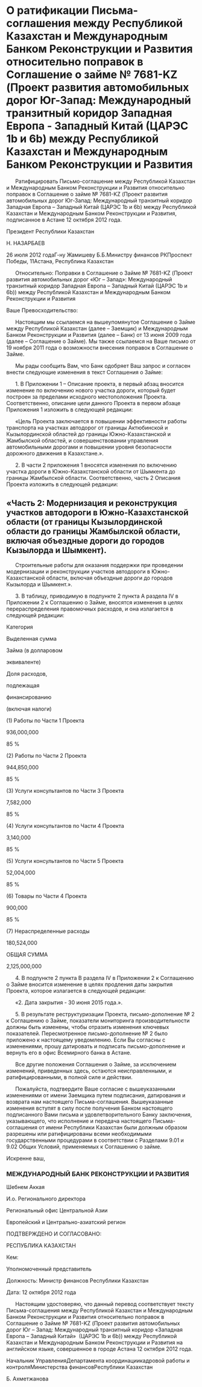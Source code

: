 # О ратификации Письма-соглашения между Республикой Казахстан и Международным Банком Реконструкции и Развития относительно поправок в Соглашение о займе № 7681-KZ (Проект развития автомобильных дорог Юг-Запад: Международный транзитный коридор Западная Европа - Западный Китай (ЦАРЭС 1b и 6b) между Республикой Казахстан и Международным Банком Реконструкции и Развития

      Ратифицировать Письмо-соглашение между Республикой Казахстан и Международным Банком Реконструкции и Развития относительно поправок в Соглашение о займе № 7681-KZ (Проект развития автомобильных дорог Юг-Запад: Международный транзитный коридор Западная Европа – Западный Китай (ЦАРЭС 1b и 6b) между Республикой Казахстан и Международным Банком Реконструкции и Развития, подписанное в Астане 12 октября 2012 года.

Президент Республики Казахстан

Н. НАЗАРБАЕВ

26 июля 2012 годаГ-ну Жамишеву Б.Б.Министру финансов РКПроспект Победы, 11Астана, Республика Казахстан

      Относительно: Поправки в Соглашение о Займе № 7681-KZ (Проект развития автомобильных дорог «Юг – Запад»: Международный транзитный коридор Западная Европа – Западный Китай (ЦАРЭС 1b и 6b)) между Республикой Казахстан и Международным Банком Реконструкции и Развития

Ваше Превосходительство:

      Настоящим мы ссылаемся на вышеупомянутое Соглашение о Займе между Республикой Казахстан (далее – Заемщик) и Международным Банком Реконструкции и Развития (далее – Банк) от 13 июня 2009 года (далее – Соглашение о Займе). Мы также ссылаемся на Ваше письмо от 19 ноября 2011 года о возможности внесения поправок в Соглашение о Займе.

      Мы рады сообщить Вам, что Банк одобряет Ваш запрос и согласен внести следующие изменения в текст Соглашения о Займе:

      1. В Приложении 1 – Описание проекта, в первый абзац вносится изменение по включению нового участка дороги, который будет построен за пределами исходного местоположения Проекта. Соответственно, описание цели данного Проекта в первом абзаце Приложения 1 изложить в следующей редакции:

      «Цель Проекта заключается в повышении эффективности работы транспорта на участках автодорог от границы Актюбинской и Кызылординской областей до границы Южно-Казахстанской и Жамбылской областей, и совершенствовании управления автомобильными дорогами и повышении уровня безопасности дорожного движения в Казахстане.».

      2. В части 2 приложения 1 вносятся изменения по включению участка дороги в Южно-Казахстанской области от Шымкента до границы Жамбылской области. Соответственно, часть 2 Описания Проекта изложить в следующей редакции:

## «Часть 2: Модернизация и реконструкция участков автодороги в Южно-Казахстанской области (от границы Кызылординской области до границы Жамбылской области, включая объездные дороги до городов Кызылорда и Шымкент).

      Строительные работы для оказания поддержки при проведении модернизации и реконструкции участков автодороги в Южно-Казахстанской области, включая объездные дороги до городов Кызылорда и Шымкент.».

      3. В таблицу, приводимую в подпункте 2 пункта A раздела IV в Приложении 2 к Соглашению о Займе, вносятся изменения в целях перераспределения правомочных расходов, и она излагается в следующей редакции:

Ка­те­го­рия

Вы­де­лен­ная сум­ма

Зай­ма (в дол­ла­ро­вом

эк­ви­ва­лен­те)

До­ля рас­хо­дов,

под­ле­жа­щая

фи­нан­си­ро­ва­нию

(вклю­чая на­ло­ги)

(1) Ра­бо­ты по Ча­сти 1 Про­ек­та

936,000,000

85 %

(2) Ра­бо­ты по Ча­сти 2 Про­ек­та

944,850,000

85 %

(3) Услу­ги кон­суль­тан­тов по Ча­сти 3 Про­ек­та

7,582,000

85 %

(4) Услу­ги кон­суль­тан­тов по Ча­сти 4 Про­ек­та

3,140,000

85 %

(5) Услу­ги кон­суль­тан­тов по Ча­сти 5 Про­ек­та

52,004,000

85 %

(6) То­ва­ры по Ча­сти 4 Про­ек­та

900,000

85 %

(7) Нерас­пре­де­лен­ные рас­хо­ды

180,524,000

ОБ­ЩАЯ СУМ­МА

2,125,000,000

      4. В подпункте 2 пункта B раздела IV в Приложении 2 к Соглашению о Займе вносится изменение в целях продления даты закрытия Проекта, которое излагается в следующей редакции:

      «2. Дата закрытия - 30 июня 2015 года.».

      5. В результате реструктуризации Проекта, письмо-дополнение № 2 к Соглашению о Займе, показатели мониторинга производительности должны быть изменены, чтобы отразить изменения ключевых показателей. Пересмотренное письмо-дополнение № 2 было приложено к настоящему уведомлению. Если Вы согласны с изменениями, прошу датировать и подписать письмо-дополнение и вернуть его в офис Всемирного банка в Астане.

      Все другие положения Соглашения о Займе, за исключением изменений, приведенных здесь, остаются неисправленными, и ратифицированными, в полной силе и действии.

      Пожалуйста, подтвердите Ваше согласие с вышеуказанными изменениями от имени Заемщика путем подписания, датирования и возврата нам настоящего Письма-соглашения. Вышеуказанные изменения вступят в силу после получения Банком настоящего подписанного Вами письма и удовлетворительного Банку заключения, указывающего, что исполнение и передача настоящего Письма-соглашения от имени Республики Казахстан были должным образом разрешены или ратифицированы всеми необходимыми государственными процедурами в соответствии с Разделами 9.01 и 9.02 Общих Условий, применяемых к Соглашению о займе.

Искренне ваш,

### МЕЖДУНАРОДНЫЙ БАНК РЕКОНСТРУКЦИИ И РАЗВИТИЯ

Шебнем Аккая

И.о. Регионального директора

Региональный офис Центральной Азии

Европейский и Центрально-азиатский регион

ПОДТВЕРЖДЕНО И СОГЛАСОВАНО:

РЕСПУБЛИКА КАЗАХСТАН

Кем:

Уполномоченный представитель

Должность: Министр финансов Республики Казахстан

Дата: 12 октября 2012 года

      Настоящим удостоверяю, что данный перевод соответствует тексту Письма-соглашения между Республикой Казахстан и Международным Банком Реконструкции и Развития относительно поправок в Соглашение о Займе № 7681-KZ (Проект развития автомобильных дорог Юг – Запад: Международный транзитный коридор «Западная Европа – Западный Китай»  (ЦАРЭС 1b и 6b)) между Республикой Казахстан и Международным Банком Реконструкции и Развития на английском языке, совершенное в городе Астана 12 октября 2012 года.

Начальник УправленияДепартамента координациикадровой работы и контроляМинистерства финансовРеспублики Казахстан

Б. Ахметжанова

